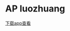 # AP luozhuang
<a href="https://github.com/JaycRor/NewsDemo/blob/master/app-release.apk">下载app查看</a>

